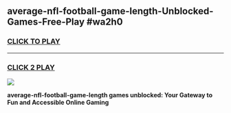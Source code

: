 
## average-nfl-football-game-length-Unblocked-Games-Free-Play #wa2h0
<h3>
<a href="https://us.freeplayer.one?title=average-nfl-football-game-length&ref=9M">CLICK TO PLAY</a></h3>
<hr>

<h3>
<a href="https://us.freeplayer.one?title=average-nfl-football-game-length&ref=9M">CLICK 2 PLAY</a>
  
</h3>

<a href="https://us.freeplayer.one?title=average-nfl-football-game-length&ref=9M"><img src="https://clearcache.store/games.png"></a>


**average-nfl-football-game-length games unblocked: Your Gateway to Fun and Accessible Online Gaming**
